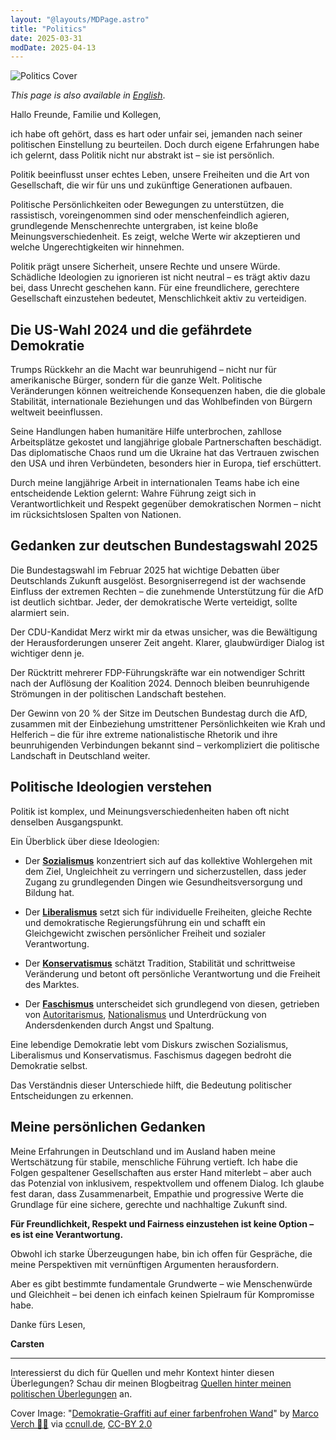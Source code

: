 ```yaml
---
layout: "@layouts/MDPage.astro"
title: "Politics"
date: 2025-03-31
modDate: 2025-04-13
---
```


![Politics Cover](/images/politics-cover.jpg)

_This page is also available in [English](/en/politics/)_.

Hallo Freunde, Familie und Kollegen,

ich habe oft gehört,
dass es hart oder unfair sei,
jemanden nach seiner politischen Einstellung zu beurteilen.
Doch durch eigene Erfahrungen habe ich gelernt,
dass Politik nicht nur abstrakt ist
– sie ist persönlich.

Politik beeinflusst unser echtes Leben,
unsere Freiheiten
und die Art von Gesellschaft,
die wir für uns und zukünftige Generationen aufbauen.

Politische Persönlichkeiten oder Bewegungen zu unterstützen,
die rassistisch,
voreingenommen sind
oder menschenfeindlich agieren,
grundlegende Menschenrechte untergraben,
ist keine bloße Meinungsverschiedenheit.
Es zeigt,
welche Werte wir akzeptieren
und welche Ungerechtigkeiten wir hinnehmen.

Politik prägt unsere Sicherheit,
unsere Rechte
und unsere Würde.
Schädliche Ideologien zu ignorieren ist nicht neutral
– es trägt aktiv dazu bei,
dass Unrecht geschehen kann.
Für eine freundlichere,
gerechtere Gesellschaft einzustehen bedeutet,
Menschlichkeit aktiv zu verteidigen.

## Die US-Wahl 2024 und die gefährdete Demokratie

Trumps Rückkehr an die Macht war beunruhigend
– nicht nur für amerikanische Bürger,
sondern für die ganze Welt.
Politische Veränderungen können weitreichende Konsequenzen haben,
die die globale Stabilität,
internationale Beziehungen
und das Wohlbefinden von Bürgern weltweit beeinflussen.

Seine Handlungen haben humanitäre Hilfe unterbrochen,
zahllose Arbeitsplätze gekostet
und langjährige globale Partnerschaften beschädigt.
Das diplomatische Chaos rund um die Ukraine hat das Vertrauen
zwischen den USA und ihren Verbündeten,
besonders hier in Europa,
tief erschüttert.

Durch meine langjährige Arbeit in internationalen Teams
habe ich eine entscheidende Lektion gelernt:
Wahre Führung zeigt sich in Verantwortlichkeit
und Respekt gegenüber demokratischen Normen
– nicht im rücksichtslosen Spalten von Nationen.

## Gedanken zur deutschen Bundestagswahl 2025

Die Bundestagswahl im Februar 2025
hat wichtige Debatten über Deutschlands Zukunft ausgelöst.
Besorgniserregend ist der wachsende Einfluss der extremen Rechten
– die zunehmende Unterstützung für die AfD ist deutlich sichtbar.
Jeder,
der demokratische Werte verteidigt,
sollte alarmiert sein.

Der CDU-Kandidat Merz wirkt mir da etwas unsicher,
was die Bewältigung der Herausforderungen unserer Zeit angeht.
Klarer,
glaubwürdiger Dialog ist wichtiger denn je.

Der Rücktritt mehrerer FDP-Führungskräfte
war ein notwendiger Schritt
nach der Auflösung der Koalition 2024.
Dennoch bleiben beunruhigende Strömungen
in der politischen Landschaft bestehen.

Der Gewinn von 20 % der Sitze im Deutschen Bundestag durch die AfD,
zusammen mit der Einbeziehung umstrittener Persönlichkeiten
wie Krah und Helferich
– die für ihre extreme nationalistische Rhetorik
und ihre beunruhigenden Verbindungen bekannt sind –
verkompliziert die politische Landschaft in Deutschland weiter.

## Politische Ideologien verstehen

Politik ist komplex,
und Meinungsverschiedenheiten haben oft nicht denselben Ausgangspunkt.

Ein Überblick über diese Ideologien:

- Der **[Sozialismus](https://de.wikipedia.org/wiki/Sozialismus)** konzentriert sich
  auf das kollektive Wohlergehen
  mit dem Ziel,
  Ungleichheit zu verringern
  und sicherzustellen,
  dass jeder Zugang zu grundlegenden Dingen
  wie Gesundheitsversorgung und Bildung hat.

- Der **[Liberalismus](https://de.wikipedia.org/wiki/Liberalismus)** setzt sich
  für individuelle Freiheiten,
  gleiche Rechte
  und demokratische Regierungsführung ein
  und schafft ein Gleichgewicht
  zwischen persönlicher Freiheit
  und sozialer Verantwortung.

- Der **[Konservatismus](https://de.wikipedia.org/wiki/Konservatismus)** schätzt Tradition,
  Stabilität
  und schrittweise Veränderung
  und betont oft persönliche Verantwortung
  und die Freiheit des Marktes.

- Der **[Faschismus](https://de.wikipedia.org/wiki/Faschismus)** unterscheidet sich grundlegend von diesen,
  getrieben von [Autoritarismus](https://de.wikipedia.org/wiki/Autoritarismus),
  [Nationalismus](https://de.wikipedia.org/wiki/Nationalismus)
  und Unterdrückung von Andersdenkenden
  durch Angst und Spaltung.

Eine lebendige Demokratie lebt vom Diskurs
zwischen Sozialismus,
Liberalismus
und Konservatismus.
Faschismus dagegen bedroht die Demokratie selbst.

Das Verständnis dieser Unterschiede hilft,
die Bedeutung politischer Entscheidungen zu erkennen.

## Meine persönlichen Gedanken

Meine Erfahrungen in Deutschland und im Ausland
haben meine Wertschätzung für stabile,
menschliche Führung vertieft.
Ich habe die Folgen gespaltener Gesellschaften aus erster Hand miterlebt
– aber auch das Potenzial von inklusivem,
respektvollem
und offenem Dialog.
Ich glaube fest daran,
dass Zusammenarbeit,
Empathie
und progressive Werte
die Grundlage für eine sichere,
gerechte
und nachhaltige Zukunft sind.

**Für Freundlichkeit,
Respekt
und Fairness einzustehen ist keine Option
– es ist eine Verantwortung.**

Obwohl ich starke Überzeugungen habe,
bin ich offen für Gespräche,
die meine Perspektiven mit vernünftigen Argumenten herausfordern.

Aber es gibt bestimmte fundamentale Grundwerte
– wie Menschenwürde und Gleichheit –
bei denen ich einfach keinen Spielraum für Kompromisse habe.

Danke fürs Lesen,

**Carsten**

---

Interessierst du dich für Quellen und mehr Kontext hinter diesen Überlegungen?
Schau dir meinen Blogbeitrag
[Quellen hinter meinen politischen Überlegungen](/blog/sources-behind-my-political-reflections) an.

<p class="text-sm">
Cover Image: "<a href="https://ccnull.de/foto/demokratie-graffiti-auf-einer-farbenfrohen-wand/1100087" target="_blank">Demokratie-Graffiti auf einer farbenfrohen Wand</a>" by <a href="https://ccnull.de/fotograf/marco-verch-1" target="_blank">Marco Verch 👨‍🍳</a> via <a href="https://ccnull.de" target="_blank">ccnull.de</a>, <a href="https://creativecommons.org/licenses/by/2.0/de/" target="_blank">CC-BY 2.0</a>
</p>
